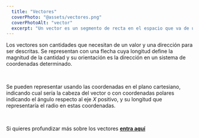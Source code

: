 ```yaml
---
  title: "Vectores"
  coverPhoto: "@assets/vectores.png"
  coverPhotoAlt: "vector"
  excerpt: "Un vector es un segmento de recta en el espacio que va de un punto a otro, es decir tiene sentido y dirección, su función es expresar las magnitudes verticales."
---
```


Los vectores son cantidades que necesitan de un valor y una dirección para ser descritas. Se representan con una flecha cuya longitud define la magnitud de la cantidad y su orientación es la dirección en un sistema de coordenadas determinado.

<br/>

Se pueden representar usando las coordenadas en el plano cartesiano, indicando cual sería la cabeza del vector o con coordenadas polares indicando el ángulo respecto al eje $X$ positivo, y su longitud que representaría el radio en estas coordenadas.

<br/>

Si quieres profundizar más sobre los vectores **<a class="hover-underline" href="https://users.exa.unicen.edu.ar/catedras/fisicagl/files/Apunte%20vectores.pdf" target="_blank">entra aquí</a>**

